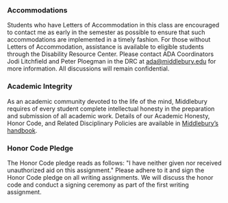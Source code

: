 ### Accommodations

Students who have Letters of Accommodation in this class are encouraged to contact me as early in the semester as possible to ensure that such accommodations are implemented in a timely fashion. For those without Letters of Accommodation, assistance is available to eligible students through the Disability Resource Center. Please contact ADA Coordinators Jodi Litchfield and Peter Ploegman in the DRC at ada@middlebury.edu for more information. All discussions will remain confidential.

### Academic Integrity  

As an academic community devoted to the life of the mind, Middlebury requires of every student complete intellectual honesty in the preparation and submission of all academic work. Details of our Academic Honesty, Honor Code, and Related Disciplinary Policies are available in [Middlebury’s handbook](https://www.middlebury.edu/handbook/pages/ii-ug-college-policies/ug-policies/academics/acad-honesty/).

### Honor Code Pledge

The Honor Code pledge reads as follows: "I have neither given nor received unauthorized aid on this assignment." Please adhere to it and sign the Honor Code pledge on all writing assignments. We will discuss the honor code and conduct a signing ceremony as part of the first writing assignment.     

